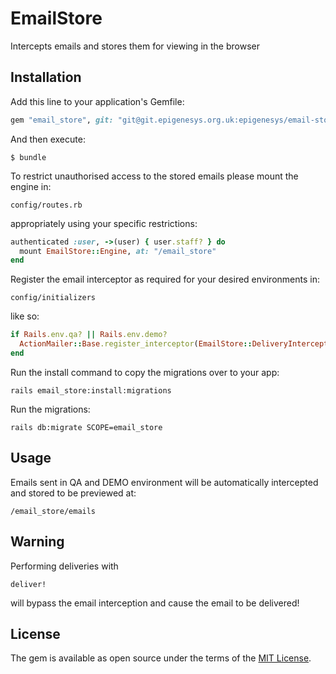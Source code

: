 # EmailStore

Intercepts emails and stores them for viewing in the browser

## Installation

Add this line to your application's Gemfile:

```ruby
gem "email_store", git: "git@git.epigenesys.org.uk:epigenesys/email-store.git"
```

And then execute:

    $ bundle

To restrict unauthorised access to the stored emails please mount the engine in:

    config/routes.rb

appropriately using your specific restrictions:
```ruby
authenticated :user, ->(user) { user.staff? } do
  mount EmailStore::Engine, at: "/email_store"
end
```

Register the email interceptor as required for your desired environments in:

    config/initializers

like so:
```ruby
if Rails.env.qa? || Rails.env.demo?
  ActionMailer::Base.register_interceptor(EmailStore::DeliveryInterceptor)
end
```

Run the install command to copy the migrations over to your app:

    rails email_store:install:migrations

Run the migrations:

    rails db:migrate SCOPE=email_store

## Usage

Emails sent in QA and DEMO environment will be automatically intercepted and stored to be previewed at:

    /email_store/emails

## Warning

Performing deliveries with

    deliver!

will bypass the email interception and cause the email to be delivered!

## License

The gem is available as open source under the terms of the [MIT License](https://opensource.org/licenses/MIT).
